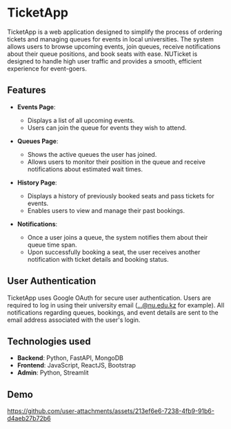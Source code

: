 # TicketApp

TicketApp is a web application designed to simplify the process of ordering tickets and managing queues for events in local universities. The system allows users to browse upcoming events, join queues, receive notifications about their queue positions, and book seats with ease. NUTicket is designed to handle high user traffic and provides a smooth, efficient experience for event-goers.

## Features

- **Events Page**:
  - Displays a list of all upcoming events.
  - Users can join the queue for events they wish to attend.

- **Queues Page**:
  - Shows the active queues the user has joined.
  - Allows users to monitor their position in the queue and receive notifications about estimated wait times.

- **History Page**:
  - Displays a history of previously booked seats and pass tickets for events.
  - Enables users to view and manage their past bookings.

- **Notifications**:
  - Once a user joins a queue, the system notifies them about their queue time span.
  - Upon successfully booking a seat, the user receives another notification with ticket details and booking status.

## User Authentication

TicketApp uses Google OAuth for secure user authentication. Users are required to log in using their university email (...@nu.edu.kz for example). All notifications regarding queues, bookings, and event details are sent to the email address associated with the user's login.

## Technologies used
- **Backend**: Python, FastAPI, MongoDB
- **Frontend**: JavaScript, ReactJS, Bootstrap
- **Admin**: Python, Streamlit


## Demo

https://github.com/user-attachments/assets/213ef6e6-7238-4fb9-91b6-d4aeb27b72b6



